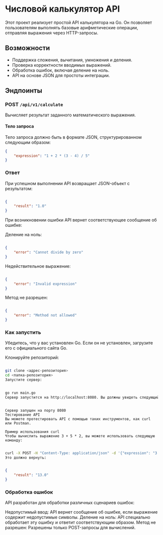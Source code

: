# Числовой калькулятор API

Этот проект реализует простой API калькулятора на Go. Он позволяет пользователям выполнять базовые арифметические операции, отправляя выражения через HTTP-запросы.

## Возможности

- Поддержка сложения, вычитания, умножения и деления.
- Проверка корректности вводимых выражений.
- Обработка ошибок, включая деление на ноль.
- API на основе JSON для простоты интеграции.

## Эндпоинты

### POST `/api/v1/calculate`

Вычисляет результат заданного математического выражения.

#### Тело запроса

Тело запроса должно быть в формате JSON, структурированном следующим образом:

```json
{
    "expression": "1 + 2 * (3 - 4) / 5"
}
```
### Ответ
При успешном выполнении API возвращает JSON-объект с результатом:

```json

{
    "result": "1.0"
}
```
При возникновении ошибки API вернет соответствующее сообщение об ошибке:

Деление на ноль:
```json

{
    "error": "Cannot divide by zero"
}
```
Недействительное выражение:
```json

{
    "error": "Invalid expression"
}
```
Метод не разрешен:
```json

{
    "error": "Method not allowed"
} 
```

### Как запустить
Убедитесь, что у вас установлен Go. Если он не установлен, загрузите его с официального сайта Go.

Клонируйте репозиторий:

```bash

git clone <адрес-репозитория>
cd <папка-репозитория>
Запустите сервер:
```
```bash

go run main.go
Сервер запустится на http://localhost:8080. Вы должны увидеть следующий вывод:
```

```text

Сервер запущен на порту 8080
Тестирование API
Вы можете протестировать API с помощью таких инструментов, как curl или Postman.

Пример использования curl
Чтобы вычислить выражение 3 + 5 * 2, вы можете использовать следующую команду:
```
```bash

curl -X POST -H "Content-Type: application/json" -d '{"expression": "3 + 5 * 2"}' http://localhost:8080/api/v1/calculate
Это должно вернуть:
```
```json

{
    "result": "13.0"
}
```
### Обработка ошибок
API разработан для обработки различных сценариев ошибок:

Недопустимый ввод: API вернет сообщение об ошибке, если выражение содержит недопустимые символы.
Деление на ноль: API специально обработает эту ошибку и ответит соответствующим образом.
Метод не разрешен: Разрешены только POST-запросы для вычислений.
